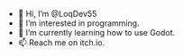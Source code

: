 - 👋 Hi, I’m @LoqDev55
- 👀 I’m interested in programming.
- 🌱 I’m currently learning how to use Godot.
- 📫 Reach me on itch.io.

<!---
LoqDev55/LoqDev55 is a ✨ special ✨ repository because its `README.md` (this file) appears on your GitHub profile.
You can click the Preview link to take a look at your changes.
--->
